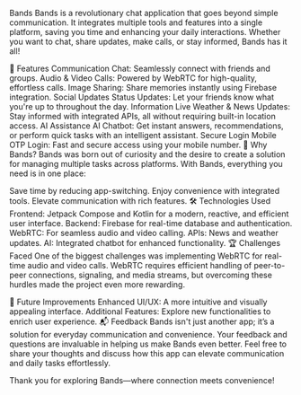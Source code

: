 Bands
Bands is a revolutionary chat application that goes beyond simple communication. It integrates multiple tools and features into a single platform, saving you time and enhancing your daily interactions. Whether you want to chat, share updates, make calls, or stay informed, Bands has it all!

🚀 Features
Communication
Chat: Seamlessly connect with friends and groups.
Audio & Video Calls: Powered by WebRTC for high-quality, effortless calls.
Image Sharing: Share memories instantly using Firebase integration.
Social Updates
Status Updates: Let your friends know what you're up to throughout the day.
Information
Live Weather & News Updates: Stay informed with integrated APIs, all without requiring built-in location access.
AI Assistance
AI Chatbot: Get instant answers, recommendations, or perform quick tasks with an intelligent assistant.
Secure Login
Mobile OTP Login: Fast and secure access using your mobile number.
🌟 Why Bands?
Bands was born out of curiosity and the desire to create a solution for managing multiple tasks across platforms. With Bands, everything you need is in one place:

Save time by reducing app-switching.
Enjoy convenience with integrated tools.
Elevate communication with rich features.
🛠️ Technologies Used
Frontend: Jetpack Compose and Kotlin for a modern, reactive, and efficient user interface.
Backend: Firebase for real-time database and authentication.
WebRTC: For seamless audio and video calling.
APIs: News and weather updates.
AI: Integrated chatbot for enhanced functionality.
🏆 Challenges Faced
One of the biggest challenges was implementing WebRTC for real-time audio and video calls. WebRTC requires efficient handling of peer-to-peer connections, signaling, and media streams, but overcoming these hurdles made the project even more rewarding.

🎯 Future Improvements
Enhanced UI/UX: A more intuitive and visually appealing interface.
Additional Features: Explore new functionalities to enrich user experience.
📬 Feedback
Bands isn't just another app; it’s a solution for everyday communication and convenience. Your feedback and questions are invaluable in helping us make Bands even better. Feel free to share your thoughts and discuss how this app can elevate communication and daily tasks effortlessly.

Thank you for exploring Bands—where connection meets convenience!
